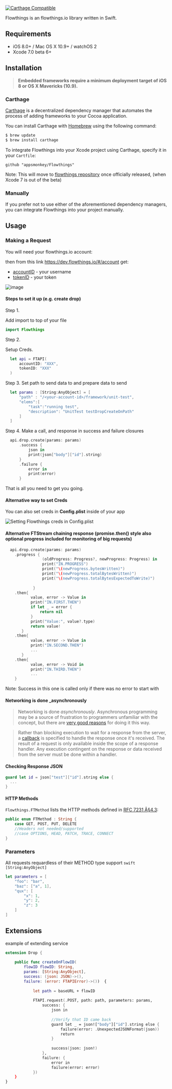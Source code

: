 
[![Carthage Compatible](https://img.shields.io/badge/Carthage-compatible-4BC51D.svg?style=flat)](https://github.com/Carthage/Carthage)

Flowthings is an flowthings.io library written in Swift.

## Requirements

- iOS 8.0+ / Mac OS X 10.9+ / watchOS 2
- Xcode 7.0 beta 6+

## Installation

> **Embedded frameworks require a minimum deployment target of iOS 8 or OS X Mavericks (10.9).**

### Carthage

[Carthage](https://github.com/Carthage/Carthage) is a decentralized dependency manager that automates the process of adding frameworks to your Cocoa application.

You can install Carthage with [Homebrew](http://brew.sh/) using the following command:

```bash
$ brew update
$ brew install carthage
```

To integrate Flowthings into your Xcode project using Carthage, specify it in your `Cartfile`:

```ogdl
github "appsmonkey/Flowthings"
```

Note: This will move to [flowthings repository](https://github.com/flowthings) once officially released, (when Xcode 7 is out of the beta)


### Manually

If you prefer not to use either of the aforementioned dependency managers, you can integrate Flowthings into your project manually.

## Usage

### Making a Request

You will need your flowthings.io account:

then from this link https://dev.flowthings.io/#/account get:

- [accountID](https://dev.flowthings.io/#/account) - your username
- [tokenID](https://dev.flowthings.io/#/account) - your token

![image](https://www.evernote.com/l/AAqDH6Fg-yxIGKe_72iOkZNV--_6fxqs8ikB/image.png)

#### Steps to set it up  (e.g. create drop)

Step 1.

Add import to top of your file 
```swift
import Flowthings
```

Step 2.

Setup Creds.
```swift
  let api = FTAPI(
      accountID: "XXX",
      tokenID: "XXX"
  )
```
Step 3.
Set path to send data to and prepare data to send
```swift
  let params : [String:AnyObject] = [
      "path" : "/<your-account-id>/framework/unit-test",
      "elems":[
          "task":"running test",
          "description": "UnitTest testDropCreateOnPath"
      ]
  ]
```
Step 4.
Make a call, and response in success and failure closures 
```swift
  api.drop.create(params: params)
      .success {
          json in
          print(json["body"]["id"].string)
      }
      .failure {
          error in
          print(error)
  	  }
```

That is all you need to get you going.

#### Alternative way to set Creds
You can also set creds in **Config.plist** inside of your app

![Setting Flowthings creds in Config.plist](https://www.evernote.com/l/AAoDCAMPFy1C8ZfSa_RRiKPLgSYQz0YoXOwB/image.png)

#### Alternative FTStream chaining response (promise.then() style also optional progress included for monitoring of big requests)
```swift
  api.drop.create(params: params)
  	.progress {
                (oldProgress: Progress?, newProgress: Progress) in
                print("IN.PROGRESS")
                print("\(newProgress.bytesWritten)")
                print("\(newProgress.totalBytesWritten)")
                print("\(newProgress.totalBytesExpectedToWrite)")
                
            }
	.then{
           value, error -> Value in
           print("IN.FIRST.THEN")
           if let _ = error {
	           return nil
           }
	       print("Value:", value?.type)
	       return value!
       }
	.then{
           value, error -> Value in
           print("IN.SECOND.THEN")
           ...
       }
	.then{
           value, error -> Void in
           print("IN.THIRD.THEN")
           ...
	}
```
Note: Success in this one is called only if there was no error to start with

#### Networking is done _asynchronously
> Networking is done _asynchronously_. Asynchronous programming may be a source of frustration to programmers unfamiliar with the concept, but there are [very good reasons](https://developer.apple.com/library/ios/qa/qa1693/_index.html) for doing it this way.

> Rather than blocking execution to wait for a response from the server, a [callback](http://en.wikipedia.org/wiki/Callback_%28computer_programming%29) is specified to handle the response once it's received. The result of a request is only available inside the scope of a response handler. Any execution contingent on the response or data received from the server must be done within a handler.

####  Checking Response JSON

```swift
guard let id = json["test"]["id"].string else {
  ...
}
```

#### HTTP Methods

`Flowthings.FTMethod` lists the HTTP methods defined in [RFC 7231 Â§4.3](http://tools.ietf.org/html/rfc7231#section-4.3):

```swift
public enum FTMethod : String {
    case GET, POST, PUT, DELETE
    //Headers not needed/supported
    //case OPTIONS, HEAD, PATCH, TRACE, CONNECT
}
```

### Parameters
All requests requardless of their METHOD type support  ```swift [String:AnyObject] ```


```swift
let parameters = [
    "foo": "bar",
    "baz": ["a", 1],
    "qux": [
        "x": 1,
        "y": 2,
        "z": 3
    ]
]

```

## Extensions

example of extending service

```swift
extension Drop {
    
    public func createOnFlowID(
        flowID flowID: String,
        params: [String:AnyObject],
        success: (json: JSON)->(),
        failure: (error: FTAPIError)->())  {
            
            let path = baseURL + flowID
            
            FTAPI.request(.POST, path: path, parameters: params,
                success: {
                    json in
                    
                    //Verify that ID came back
                    guard let _ = json!["body"]["id"].string else {
                        failure(error: .UnexpectedJSONFormat(json))
                        return
                    }
                    
                    success(json: json!)
                },
                failure: {
                    error in
                    failure(error: error)
            })
    }
}
```
